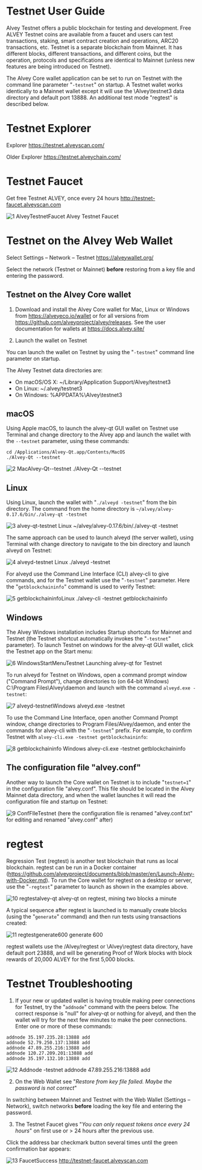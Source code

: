 # Testnet User Guide

Alvey Testnet offers a public blockchain for testing and development. Free ALVEY Testnet coins are available from a faucet and users can test transactions, staking, smart contract creation and operations, ARC20 transactions, etc. Testnet is a separate blockchain from Mainnet. It has different blocks, different transactions, and different coins, but the operation, protocols and specifications are identical to Mainnet (unless new features are being introduced on Testnet).

The Alvey Core wallet application can be set to run on Testnet with the command line parameter "`-testnet`" on startup. A Testnet wallet works identically to a Mainnet wallet except it will use the \Alvey\testnet3 data directory and default port 13888. An additional test mode "regtest" is described below.

# Testnet Explorer

Explorer https://testnet.alveyscan.com/

Older Explorer https://testnet.alveychain.com/

# Testnet Faucet

Get free Testnet ALVEY, once every 24 hours http://testnet-faucet.alveyscan.com

![1 AlveyTestnetFaucet](https://user-images.githubusercontent.com/29760787/60824430-92590b00-a177-11e9-87bb-b351e0ac60f2.jpg)
 Alvey Testnet Faucet

# Testnet on the Alvey Web Wallet

Select Settings – Network – Testnet https://alveywallet.org/

Select the network (Testnet or Mainnet) **before** restoring from a key file and entering the password.

## Testnet on the Alvey Core wallet

1. Download and install the Alvey Core wallet for Mac, Linux or Windows from https://alveyeco.io/wallet or for all versions from https://github.com/alveyproject/alvey/releases. See the user documentation for wallets at https://docs.alvey.site/

2. Launch the wallet on Testnet

You can launch the wallet on Testnet by using the "`-testnet`" command line parameter on startup.

The Alvey Testnet data directories are:

* On macOS/OS X: ~/Library/Application Support/Alvey/testnet3
* On Linux: ~/.alvey/testnet3
* On Windows: %APPDATA%\Alvey\testnet3

## macOS

Using Apple macOS, to launch the alvey-qt GUI wallet on Testnet use Terminal and change directory to the Alvey app and launch the wallet with the `--testnet` parameter, using these commands:

```
cd /Applications/Alvey-Qt.app/Contents/MacOS
./Alvey-Qt --testnet
```

![2 MacAlvey-Qt--testnet](https://user-images.githubusercontent.com/29760787/60824431-92590b00-a177-11e9-93f1-2badaa168ef0.jpg)
./Alvey-Qt --testnet

## Linux

Using Linux, launch the wallet with "`./alveyd -testnet`" from the bin directory. The command from the home directory is
`~/alvey/alvey-0.17.6/bin/./alvey-qt -testnet`

![3 alvey-qt-testnet Linux](https://user-images.githubusercontent.com/29760787/60824432-92590b00-a177-11e9-94f4-b6c83bfa68d0.jpg) 
~/alvey/alvey-0.17.6/bin/./alvey-qt -testnet

The same approach can be used to launch alveyd (the server wallet), using Terminal with change directory to navigate to the bin directory and launch alveyd on Testnet:

![4 alveyd-testnet Linux](https://user-images.githubusercontent.com/29760787/60824433-92f1a180-a177-11e9-830c-0a8ac8e6d48f.jpg)
./alveyd -testnet

For alveyd use the Command Line Interface (CLI) alvey-cli to give commands, and for the Testnet wallet use the "`-testnet`" parameter. Here the "`getblockchaininfo`" command is used to verify Testnet:

![5 getblockchaininfoLinux](https://user-images.githubusercontent.com/29760787/60824434-92f1a180-a177-11e9-9a3e-b198f75e2d49.jpg)
./alvey-cli -testnet getblockchaininfo

## Windows

The Alvey Windows installation includes Startup shortcuts for Mainnet and Testnet (the Testnet shortcut automatically invokes the "`-testnet`" parameter). To launch Testnet on windows for the alvey-qt GUI wallet, click the Testnet app on the Start menu:

![6 WindowsStartMenuTestnet](https://user-images.githubusercontent.com/29760787/60824416-908f4780-a177-11e9-8433-05eb61fd3b5b.jpg)
Launching alvey-qt for Testnet

To run alveyd for Testnet on Windows, open a command prompt window ("Command Prompt"), change directories to (on 64-bit Windows) C:\Program Files\Alvey\daemon and launch with the command `alveyd.exe -testnet`:

![7 alveyd-testnetWindows](https://user-images.githubusercontent.com/29760787/60824417-908f4780-a177-11e9-9552-95dcc5dbf2a9.jpg)
 alveyd.exe -testnet

To use the Command Line Interface, open another Command Prompt window, change directories to Program Files/Alvey/daemon, and enter the commands for alvey-cli with the "`-testnet`" prefix. For example, to confirm Testnet with `alvey-cli.exe -testnet getblockchaininfo`:

![8 getblockchaininfo Windows](https://user-images.githubusercontent.com/29760787/60824418-9127de00-a177-11e9-9b04-6950bf428c23.jpg)
alvey-cli.exe -testnet getblockchaininfo

## The configuration file "alvey.conf"

Another way to launch the Core wallet on Testnet is to include "`testnet=1`" in the configuration file "alvey.conf". This file should be located in the Alvey Mainnet data directory, and when the wallet launches it will read the configuration file and startup on Testnet:

![9 ConfFIleTestnet](https://user-images.githubusercontent.com/29760787/60824421-9127de00-a177-11e9-972f-e066916747ae.jpg)
(here the configuration file is renamed "alvey.conf.txt" for editing and renamed "alvey.conf" after)

# regtest

Regression Test (regtest) is another test blockchain that runs as local blockchain. regtest can be run in a Docker container (https://github.com/alveyproject/documents/blob/master/en/Launch-Alvey-with-Docker.md). To run the Core wallet for regtest on a desktop or server, use the "`-regtest`" parameter to launch as shown in the examples above.

![10 regtestalvey-qt](https://user-images.githubusercontent.com/29760787/60824422-91c07480-a177-11e9-97c6-7ae4f5c5b33d.jpg)
alvey-qt on regtest, mining two blocks a minute

A typical sequence after regtest is launched is to manually create blocks (using the "`generate`" command) and then run tests using transactions created:

![11 regtestgenerate600](https://user-images.githubusercontent.com/29760787/60824423-91c07480-a177-11e9-891c-b5cc8aefabff.jpg)
generate 600

regtest wallets use the /Alvey/regtest or \Alvey\regtest data directory, have default port 23888, and will be generating Proof of Work blocks with block rewards of 20,000 ALVEY for the first 5,000 blocks.

# Testnet Troubleshooting

1. If your new or updated wallet is having trouble making peer connections for Testnet, try the "`addnode`" command with the peers below. The correct response is "null" for alvey-qt or nothing for alveyd, and then the wallet will try for the next few minutes to make the peer connections. Enter one or more of these commands:

```
addnode 35.197.235.28:13888 add
addnode 52.79.250.137:13888 add
addnode 47.89.255.216:13888 add
addnode 120.27.209.201:13888 add
addnode 35.197.132.10:13888 add
```
 
![12 Addnode](https://user-images.githubusercontent.com/29760787/60824425-91c07480-a177-11e9-918d-3c6ae2db609b.jpg)
-testnet addnode 47.89.255.216:13888 add

2. On the Web Wallet see "*Restore from key file failed. Maybe the password is not correct*"

In switching between Mainnet and Testnet with the Web Wallet (Settings – Network), switch networks **before** loading the key file and entering the password.

3. The Testnet Faucet gives "*You can only request tokens once every 24 hours*" on first use or > 24 hours after the previous use.

Click the address bar checkmark button several times until the green confirmation bar appears:

![13 FaucetSuccess](https://user-images.githubusercontent.com/29760787/60824426-91c07480-a177-11e9-8dfb-a6b534a60500.jpg) 
http://testnet-faucet.alveyscan.com


